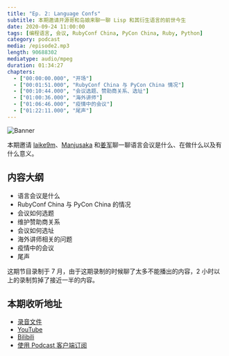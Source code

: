 ```yaml
---
title: "Ep. 2: Language Confs"
subtitle: 本期邀请开源哥和岛娘来聊一聊 Lisp 和其衍生语言的前世今生
date: 2020-09-24 11:00:00
tags: [编程语言, 会议, RubyConf China, PyCon China, Ruby, Python]
category: podcast
media: /episode2.mp3
length: 90688302
mediatype: audio/mpeg
duration: 01:34:27
chapters:
  - ["00:00:00.000", "开场"]
  - ["00:01:51.000", "RubyConf China 与 PyCon China 情况"]
  - ["00:10:44.000", "会议选题、赞助商关系、选址"]
  - ["01:00:36.000", "海外讲师"]
  - ["01:06:46.000", "疫情中的会议"]
  - ["01:22:11.000", "尾声"]
---
```


![Banner](https://yetanother.fm/static/baneers/ep002.png)

本期邀请 [laike9m](https://twitter.com/laike9m)、[Manjusaka](https://twitter.com/Manjusaka_Lee) 和[姜军](https://twitter.com/jasl9187)聊一聊语言会议是什么、在做什么以及有什么意义。

<!-- more -->

## 内容大纲

- 语言会议是什么
- RubyConf China 与 PyCon China 的情况
- 会议如何选题
- 维护赞助商关系
- 会议如何选址
- 海外讲师相关的问题
- 疫情中的会议
- 尾声

这期节目录制于 7 月，由于这期录制的时候聊了太多不能播出的内容，2 小时以上的录制剪掉了接近一半的内容。

## 本期收听地址

- [录音文件](https://cdn.yetanother.fm/blob-storage/audio/episode2.mp3)
- [YouTube](https://www.youtube.com/watch?v=rqUocACmzhs)
- [Bilibili](https://www.bilibili.com/video/BV1Wt4y1q7Cd)
- [使用 Podcast 客户端订阅](/about)
